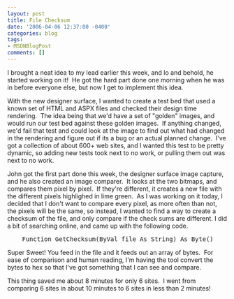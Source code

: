 ```yaml
---
layout: post
title: File Checksum
date: '2006-04-06 12:37:00 -0400'
categories: blog
tags:
- MSDNBlogPost
comments: []
---
```


I brought a neat idea to my lead earlier this week, and lo and behold, he started working on it!&nbsp; He got the hard part done one morning when he was in before everyone else, but now I get to implement this idea.

With the new designer&nbsp;surface, I wanted to create a test bed that used a known set of HTML and ASPX files and checked their design time rendering.&nbsp; The idea being that we'd have a set of "golden" images, and would run our test bed against these golden images.&nbsp; If anything changed, we'd fail that test and could look at the image to find out what had changed in the rendering and figure out if its a bug or an actual planned change.&nbsp; I've got a collection of about 600+ web sites, and I wanted this test to be pretty dynamic, so adding new tests took next to no work, or pulling them out was next to no work.&nbsp; 

John got the first part done this week, the designer surface image capture, and he also created an image comparer.&nbsp; It looks at the two bitmaps, and compares them pixel by pixel.&nbsp; If they're different, it creates a new file with the different pixels highlighed in lime green.&nbsp; As I was working on it today, I decided that I don't want to compare every pixel, as more often than not, the pixels will be the same, so instead, I wanted to find a way to create a checksum of the file, and only compare if the check sums are different. I did a bit of searching online, and came up with the following code.

<pre>    Function GetChecksum(ByVal file As String) As Byte()        Dim md5 As New System.Security.Cryptography.MD5CryptoServiceProvider()        Using fStream As New System.IO.FileStream(file, IO.FileMode.Open)            Dim bytes() As Byte = md5.ComputeHash(fStream)            fStream.Close()            Return bytes        End Using    End Function    Function ToHexString(ByVal bytes() As Byte) As String        Dim hexStr As New System.Text.StringBuilder()        Dim i As Integer        For i = 0 To bytes.Length - 1            hexStr.Append(Hex(bytes(i)))        Next i        Return hexStr.ToString()    End Function</pre>

Super Sweet! You feed in the file and it feeds out an array of bytes.&nbsp; For ease of comparison and human reading, I'm having the tool convert the bytes to hex so that I've got something that I can see and compare.

This thing saved me about 8 minutes for only 6 sites.&nbsp; I went from comparing 6 sites in about 10 minutes to 6 sites in less than 2 minutes!&nbsp;